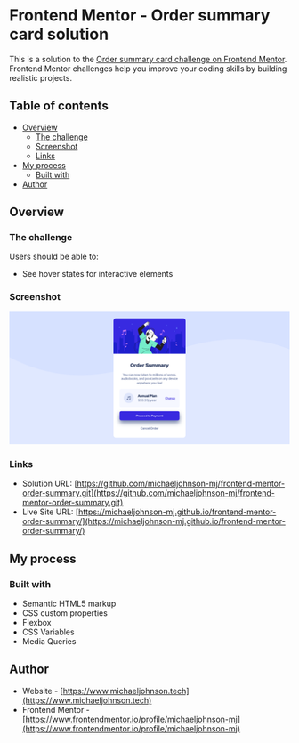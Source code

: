 # Frontend Mentor - Order summary card solution

This is a solution to the [Order summary card challenge on Frontend Mentor](https://www.frontendmentor.io/challenges/order-summary-component-QlPmajDUj). Frontend Mentor challenges help you improve your coding skills by building realistic projects.

## Table of contents

- [Overview](#overview)
  - [The challenge](#the-challenge)
  - [Screenshot](#screenshot)
  - [Links](#links)
- [My process](#my-process)
  - [Built with](#built-with)
- [Author](#author)

## Overview

### The challenge

Users should be able to:

- See hover states for interactive elements

### Screenshot

![](./screenshot-web.png)

### Links

- Solution URL: [https://github.com/michaeljohnson-mj/frontend-mentor-order-summary.git](https://github.com/michaeljohnson-mj/frontend-mentor-order-summary.git)
- Live Site URL: [https://michaeljohnson-mj.github.io/frontend-mentor-order-summary/](https://michaeljohnson-mj.github.io/frontend-mentor-order-summary/)

## My process

### Built with

- Semantic HTML5 markup
- CSS custom properties
- Flexbox
- CSS Variables
- Media Queries

## Author

- Website - [https://www.michaeljohnson.tech](https://www.michaeljohnson.tech)
- Frontend Mentor - [https://www.frontendmentor.io/profile/michaeljohnson-mj](https://www.frontendmentor.io/profile/michaeljohnson-mj)
